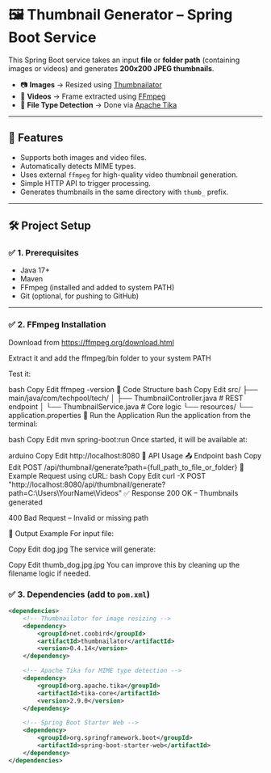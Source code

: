 # 🖼️ Thumbnail Generator – Spring Boot Service

This Spring Boot service takes an input **file** or **folder path** (containing images or videos) and generates **200x200 JPEG thumbnails**.

- 📷 **Images** → Resized using [Thumbnailator](https://github.com/coobird/thumbnailator)
- 🎥 **Videos** → Frame extracted using [FFmpeg](https://ffmpeg.org/)
- 🧠 **File Type Detection** → Done via [Apache Tika](https://tika.apache.org/)

---

## 📌 Features

- Supports both images and video files.
- Automatically detects MIME types.
- Uses external `ffmpeg` for high-quality video thumbnail generation.
- Simple HTTP API to trigger processing.
- Generates thumbnails in the same directory with `thumb_` prefix.

---

## 🛠️ Project Setup

### ✅ 1. Prerequisites

- Java 17+
- Maven
- FFmpeg (installed and added to system PATH)
- Git (optional, for pushing to GitHub)

---
### ✅ 2. FFmpeg Installation
Download from https://ffmpeg.org/download.html

Extract it and add the ffmpeg/bin folder to your system PATH

Test it:

bash
Copy
Edit
ffmpeg -version
🧩 Code Structure
bash
Copy
Edit
src/
├── main/java/com/techpool/tech/
│   ├── ThumbnailController.java   # REST endpoint
│   └── ThumbnailService.java      # Core logic
└── resources/
    └── application.properties
🚀 Run the Application
Run the application from the terminal:

bash
Copy
Edit
mvn spring-boot:run
Once started, it will be available at:

arduino
Copy
Edit
http://localhost:8080
🧪 API Usage
📤 Endpoint
bash
Copy
Edit
POST /api/thumbnail/generate?path={full_path_to_file_or_folder}
📌 Example Request using cURL:
bash
Copy
Edit
curl -X POST "http://localhost:8080/api/thumbnail/generate?path=C:\Users\YourName\Videos"
✅ Response
200 OK – Thumbnails generated

400 Bad Request – Invalid or missing path

📁 Output Example
For input file:

Copy
Edit
dog.jpg
The service will generate:

Copy
Edit
thumb_dog.jpg.jpg
You can improve this by cleaning up the filename logic if needed.

### ✅ 3. Dependencies (add to `pom.xml`)

```xml
<dependencies>
    <!-- Thumbnailator for image resizing -->
    <dependency>
        <groupId>net.coobird</groupId>
        <artifactId>thumbnailator</artifactId>
        <version>0.4.14</version>
    </dependency>

    <!-- Apache Tika for MIME type detection -->
    <dependency>
        <groupId>org.apache.tika</groupId>
        <artifactId>tika-core</artifactId>
        <version>2.9.0</version>
    </dependency>

    <!-- Spring Boot Starter Web -->
    <dependency>
        <groupId>org.springframework.boot</groupId>
        <artifactId>spring-boot-starter-web</artifactId>
    </dependency>
</dependencies> 

